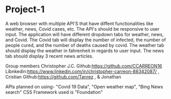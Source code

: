 # Project-1

A web browser with multiple API'S that have diffent functionalities like weather, news, Covid cases, etc.
The API's should be responsive to user input.
The application will have different dropdown tabs for weather, news, and Covid.
The Covid tab will display the number of infected, the number of people cured, and the number of deaths caused by covid.
The weather tab should display the weather in fahrenheit in regards to user input. 
The news tab should display 3 recent news articles.

Group members Christopher J.C. Github:https://github.com/CCARREON16 Libnkedin:https://www.linkedin.com/in/christopher-carreon-88342087/
, Cristian Github:https://github.com/Tanrez ,
& Jonathan

APIs planned on using- "Covid 19 Data", "Open weather map", "Bing News search"
CSS Framework used is "Foundation"
